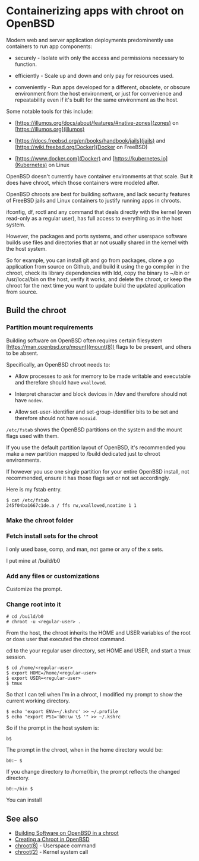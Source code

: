 # Containerizing apps with chroot on OpenBSD

Modern web and server application deployments predominently use
containers to run app components:

- securely - Isolate with only the access and permissions necessary to
  function.


- efficiently - Scale up and down and only pay for resources used.

- conveniently - Run apps developed for a different, obsolete, or
  obscure environment from the host environment, or just for
  convenience and repeatability even if it's built for the same
  environment as the host.

Some notable tools for this include:

- [https://illumos.org/docs/about/features/#native-zones](zones) on
  [https://illumos.org](illumos)

- [https://docs.freebsd.org/en/books/handbook/jails](jails) and
  [https://wiki.freebsd.org/Docker](Docker on FreeBSD)

- [https://www.docker.com](Docker) and
  [https://kubernetes.io](Kubernetes) on Linux

OpenBSD doesn't currently have container environments at that
scale. But it does have chroot, which those containers were modeled
after.

OpenBSD chroots are best for building software, and lack security
features of FreeBSD jails and Linux containers to justify running apps
in chroots.

ifconfig, df, rcctl and any command that deals directly with the
kernel (even read-only as a regular user), has full access to
everything as in the host system.

However, the packages and ports systems, and other userspace software
builds use files and directories that ar not usually shared in the
kernel with the host system.

So for example, you can install git and go from packages, clone a go
application from source on Github, and build it using the go compiler
in the chroot, check its library dependencies with ldd, copy the
binary to ~/bin or /usr/local/bin on the host, verify it works, and
delete the chroot, or keep the chroot for the next time you want to
update build the updated application from source.

## Build the chroot

### Partition mount requirements

Building software on OpenBSD often requires certain filesystem
[https://man.openbsd.org/mount](mount(8)) 
flags to be present, and others to be absent.

Specifically, an OpenBSD chroot needs to:

- Allow processes to ask for memory to be made writable and
executable and therefore should have `wxallowed`.

- Interpret character and block devices in /dev and
therefore should not have `nodev`.

- Allow set-user-identifier and set-group-identifier bits to
be set and therefore should not have `nosuid`.

`/etc/fstab` shows the OpenBSD partitions on the system and the mount
flags used with them.

If you use the default partition layout of OpenBSD, it's recommended
you make a new partition mapped to /build dedicated just to chroot environments.

If however you use one single partition for your entire OpenBSD
install, not recommended, ensure it has those flags set or not set
accordingly.

Here is my fstab entry. 

```
$ cat /etc/fstab
245f04ba1667c1de.a / ffs rw,wxallowed,noatime 1 1
```

### Make the chroot folder

### Fetch install sets for the chroot

I only used base, comp, and man, not game or any of the x sets.

I put mine at /build/b0

### Add any files or customizations

Customize the prompt.

### Change root into it

```
# cd /build/b0
# chroot -u <regular-user> .
```

From the host, the chroot inherits the HOME and USER variables of the
root or doas user that executed the chroot command.

cd to the your regular user directory, set HOME and USER, and start a
tmux session.
```
$ cd /home/<regular-user>
$ export HOME=/home/<regular-user>
$ export USER=<regular-user>
$ tmux
```

So that I can tell when I'm in a chroot, I modified my prompt to show
the current working directory.

```
$ echo 'export ENV=~/.kshrc' >> ~/.profile
$ echo "export PS1='b0:\w \$ '" >> ~/.kshrc
```

So if the prompt in the host system is:

```
b$
```

The prompt in the chroot, when in the home directory would be:

```
b0:~ $ 
```

If you change directory to /home/<regular-user>/bin, the prompt
reflects the changed directory.

```
b0:~/bin $ 
```

You can install 


## See also

* [Building Software on OpenBSD in a chroot](https://eradman.com/posts/chroot-builds.html)
* [Creating a Chroot in OpenBSD](https://www.tubsta.com/2020/01/creating-a-chroot-in-openbsd)
* [chroot(8)](https://man.openbsd.org/chroot) - Userspace command
* [chroot(2)](https://man.openbsd.org/chroot.2) - Kernel system call
